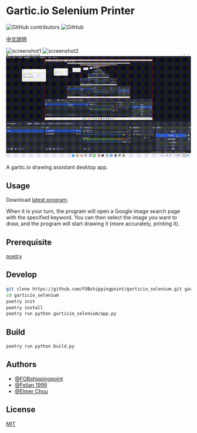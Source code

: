# Gartic.io Selenium Printer

![GitHub contributors](https://img.shields.io/github/contributors/FOBshippingpoint/garticio_selenium?style=for-the-badge)
![GitHub](https://img.shields.io/github/license/FOBshippingpoint/garticio_selenium?color=blue&style=for-the-badge)

[中文說明](https://github.com/FOBshippingpoint/garticio_selenium/blob/main/README_zh-TW.md)

<!-- ![Jupyter](https://img.shields.io/badge/Made%20with-Jupyter%20Notebook-F37626?logo=Jupyter&style=for-the-badge) -->

<!-- ![garticio\_selenium](https://socialify.git.ci/FOBshippingpoint/garticio_selenium/image?description=1&descriptionEditable=A%20Jupyter%20Notebook%20gartic.io%20drawing%20assistant.&font=Source%20Code%20Pro&language=1&logo=https%3A%2F%2Fgartic.io%2Fstatic%2Fdownload%2Fcharacter.png&owner=1&pattern=Circuit%20Board&stargazers=1&theme=Dark) -->

![screenshot1](https://i.imgur.com/Ets3Iwa.png)
![screenshot2](https://i.imgur.com/8YC48H4.png)
![gif](./demo.gif)

A gartic.io drawing assistant desktop app.

## Usage

Download [latest program](https://github.com/FOBshippingpoint/garticio_selenium/releases/tag/Latest).

When it is your turn, the program will open a Google image search page with the specified keyword. You can then select the image you want to draw, and the program will start drawing it (more accurately, printing it).


## Prerequisite

[poetry](https://python-poetry.org/)

## Develop

```sh
git clone https://github.com/FOBshippingpoint/garticio_selenium.git garticio_selenium
cd garticio_selenium
poetry init
poetry install
poetry run python garticio_selenium/app.py
```

## Build

```sh
poetry run python build.py
```

## Authors

- [@FOBshippingpoint](https://www.github.com/FOBshippingpoint)
- [@Felian 1999](https://github.com/Felian1999)
- [@Elmer Chou](https://github.com/elmerchou)

## License

[MIT](https://choosealicense.com/licenses/mit/)
